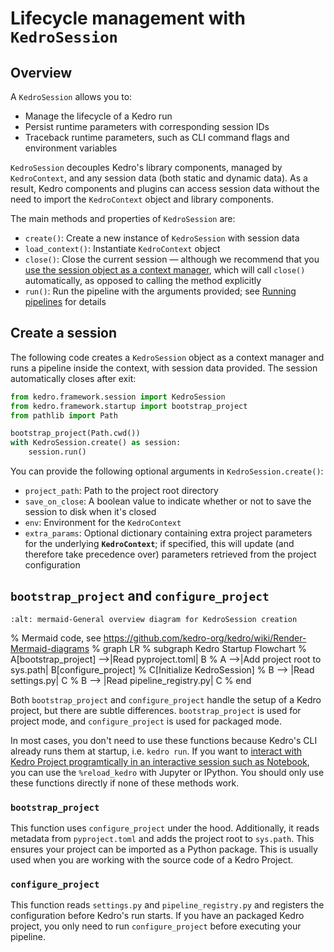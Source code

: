 # Lifecycle management with `KedroSession`

## Overview
A `KedroSession` allows you to:

* Manage the lifecycle of a Kedro run
* Persist runtime parameters with corresponding session IDs
* Traceback runtime parameters, such as CLI command flags and environment variables

`KedroSession` decouples Kedro's library components, managed by `KedroContext`, and any session data (both static and dynamic data). As a result, Kedro components and plugins can access session data without the need to import the `KedroContext` object and library components.

The main methods and properties of `KedroSession` are:

- `create()`: Create a new instance of ``KedroSession`` with  session data
- `load_context()`: Instantiate `KedroContext` object
- `close()`: Close the current session — although we recommend that you [use the session object as a context manager](#create-a-session), which will call `close()` automatically, as opposed to calling the method explicitly
- `run()`: Run the pipeline with the arguments provided; see  [Running pipelines](../nodes_and_pipelines/run_a_pipeline) for details

## Create a session

The following code creates a `KedroSession` object as a context manager and runs a pipeline inside the context, with session data provided. The session automatically closes after exit:

```python
from kedro.framework.session import KedroSession
from kedro.framework.startup import bootstrap_project
from pathlib import Path

bootstrap_project(Path.cwd())
with KedroSession.create() as session:
    session.run()
```

You can provide the following optional arguments in `KedroSession.create()`:

- `project_path`: Path to the project root directory
- `save_on_close`: A boolean value to indicate whether or not to save the session to disk when it's closed
- `env`: Environment for the `KedroContext`
- `extra_params`: Optional dictionary containing extra project parameters
for the underlying **`KedroContext`**; if specified, this will update (and therefore take precedence over) parameters retrieved from the project configuration

## `bootstrap_project` and `configure_project`
```{image} ../meta/images/kedro-session-creation.png
:alt: mermaid-General overview diagram for KedroSession creation
```

% Mermaid code, see https://github.com/kedro-org/kedro/wiki/Render-Mermaid-diagrams
% graph LR
%  subgraph Kedro Startup Flowchart
%    A[bootstrap_project] -->|Read pyproject.toml| B
%    A -->|Add project root to sys.path| B[configure_project]
%    C[Initialize KedroSession]
%    B --> |Read settings.py| C
%    B --> |Read pipeline_registry.py| C
%  end


Both `bootstrap_project` and `configure_project` handle the setup of a Kedro project, but there are subtle differences. `bootstrap_project` is used for project mode, and `configure_project` is used for packaged mode.

In most cases, you don't need to use these functions because Kedro's CLI already runs them at startup, i.e. `kedro run`. If you want to [interact with Kedro Project programtically in an interactive session such as Notebook](../notebooks_and_ipython/kedro_and_notebooks.md#reload_kedro-line-magic), you can use the `%reload_kedro` with Jupyter or IPython. You should only use these functions directly if none of these methods work.



### `bootstrap_project`

This function uses `configure_project` under the hood. Additionally, it reads metadata from `pyproject.toml` and adds the project root to `sys.path`. This ensures your project can be imported as a Python package. This is usually used when you are working with the source code of a Kedro Project.

### `configure_project`

This function reads `settings.py` and `pipeline_registry.py` and registers the configuration before Kedro's run starts. If you have an packaged Kedro project, you only need to run `configure_project` before executing your pipeline.
